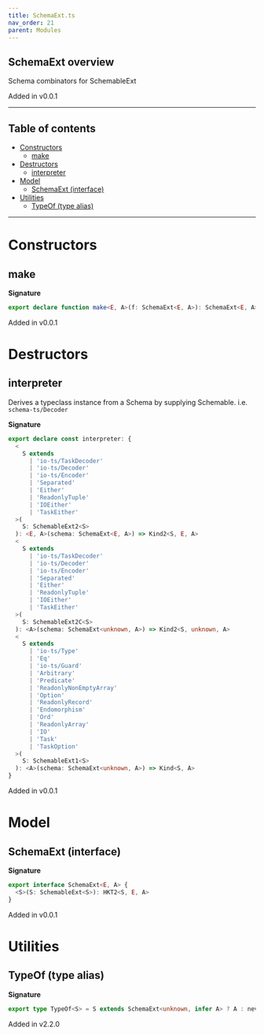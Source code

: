 ```yaml
---
title: SchemaExt.ts
nav_order: 21
parent: Modules
---
```


## SchemaExt overview

Schema combinators for SchemableExt

Added in v0.0.1

---

<h2 class="text-delta">Table of contents</h2>

- [Constructors](#constructors)
  - [make](#make)
- [Destructors](#destructors)
  - [interpreter](#interpreter)
- [Model](#model)
  - [SchemaExt (interface)](#schemaext-interface)
- [Utilities](#utilities)
  - [TypeOf (type alias)](#typeof-type-alias)

---

# Constructors

## make

**Signature**

```ts
export declare function make<E, A>(f: SchemaExt<E, A>): SchemaExt<E, A>
```

Added in v0.0.1

# Destructors

## interpreter

Derives a typeclass instance from a Schema by supplying Schemable. i.e. `schema-ts/Decoder`

**Signature**

```ts
export declare const interpreter: {
  <
    S extends
      | 'io-ts/TaskDecoder'
      | 'io-ts/Decoder'
      | 'io-ts/Encoder'
      | 'Separated'
      | 'Either'
      | 'ReadonlyTuple'
      | 'IOEither'
      | 'TaskEither'
  >(
    S: SchemableExt2<S>
  ): <E, A>(schema: SchemaExt<E, A>) => Kind2<S, E, A>
  <
    S extends
      | 'io-ts/TaskDecoder'
      | 'io-ts/Decoder'
      | 'io-ts/Encoder'
      | 'Separated'
      | 'Either'
      | 'ReadonlyTuple'
      | 'IOEither'
      | 'TaskEither'
  >(
    S: SchemableExt2C<S>
  ): <A>(schema: SchemaExt<unknown, A>) => Kind2<S, unknown, A>
  <
    S extends
      | 'io-ts/Type'
      | 'Eq'
      | 'io-ts/Guard'
      | 'Arbitrary'
      | 'Predicate'
      | 'ReadonlyNonEmptyArray'
      | 'Option'
      | 'ReadonlyRecord'
      | 'Endomorphism'
      | 'Ord'
      | 'ReadonlyArray'
      | 'IO'
      | 'Task'
      | 'TaskOption'
  >(
    S: SchemableExt1<S>
  ): <A>(schema: SchemaExt<unknown, A>) => Kind<S, A>
}
```

Added in v0.0.1

# Model

## SchemaExt (interface)

**Signature**

```ts
export interface SchemaExt<E, A> {
  <S>(S: SchemableExt<S>): HKT2<S, E, A>
}
```

Added in v0.0.1

# Utilities

## TypeOf (type alias)

**Signature**

```ts
export type TypeOf<S> = S extends SchemaExt<unknown, infer A> ? A : never
```

Added in v2.2.0

